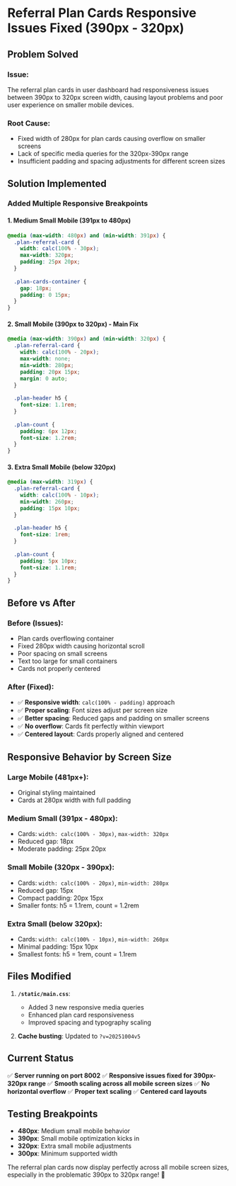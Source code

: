 # Referral Plan Cards Responsive Issues Fixed (390px - 320px)

## Problem Solved

### **Issue**: 
The referral plan cards in user dashboard had responsiveness issues between 390px to 320px screen width, causing layout problems and poor user experience on smaller mobile devices.

### **Root Cause**: 
- Fixed width of 280px for plan cards causing overflow on smaller screens
- Lack of specific media queries for the 320px-390px range
- Insufficient padding and spacing adjustments for different screen sizes

## Solution Implemented

### **Added Multiple Responsive Breakpoints**

#### 1. **Medium Small Mobile (391px to 480px)**
```css
@media (max-width: 480px) and (min-width: 391px) {
  .plan-referral-card {
    width: calc(100% - 30px);
    max-width: 320px;
    padding: 25px 20px;
  }
  
  .plan-cards-container {
    gap: 18px;
    padding: 0 15px;
  }
}
```

#### 2. **Small Mobile (390px to 320px) - Main Fix**
```css
@media (max-width: 390px) and (min-width: 320px) {
  .plan-referral-card {
    width: calc(100% - 20px);
    max-width: none;
    min-width: 280px;
    padding: 20px 15px;
    margin: 0 auto;
  }
  
  .plan-header h5 {
    font-size: 1.1rem;
  }
  
  .plan-count {
    padding: 6px 12px;
    font-size: 1.2rem;
  }
}
```

#### 3. **Extra Small Mobile (below 320px)**
```css
@media (max-width: 319px) {
  .plan-referral-card {
    width: calc(100% - 10px);
    min-width: 260px;
    padding: 15px 10px;
  }
  
  .plan-header h5 {
    font-size: 1rem;
  }
  
  .plan-count {
    padding: 5px 10px;
    font-size: 1.1rem;
  }
}
```

## Before vs After

### **Before (Issues)**:
- Plan cards overflowing container
- Fixed 280px width causing horizontal scroll
- Poor spacing on small screens
- Text too large for small containers
- Cards not properly centered

### **After (Fixed)**:
- ✅ **Responsive width**: `calc(100% - padding)` approach
- ✅ **Proper scaling**: Font sizes adjust per screen size
- ✅ **Better spacing**: Reduced gaps and padding on smaller screens
- ✅ **No overflow**: Cards fit perfectly within viewport
- ✅ **Centered layout**: Cards properly aligned and centered

## Responsive Behavior by Screen Size

### **Large Mobile (481px+)**:
- Original styling maintained
- Cards at 280px width with full padding

### **Medium Small (391px - 480px)**:
- Cards: `width: calc(100% - 30px)`, `max-width: 320px`
- Reduced gap: 18px
- Moderate padding: 25px 20px

### **Small Mobile (320px - 390px)**:
- Cards: `width: calc(100% - 20px)`, `min-width: 280px`
- Reduced gap: 15px
- Compact padding: 20px 15px
- Smaller fonts: h5 = 1.1rem, count = 1.2rem

### **Extra Small (below 320px)**:
- Cards: `width: calc(100% - 10px)`, `min-width: 260px`
- Minimal padding: 15px 10px
- Smallest fonts: h5 = 1rem, count = 1.1rem

## Files Modified

1. **`/static/main.css`**:
   - Added 3 new responsive media queries
   - Enhanced plan card responsiveness
   - Improved spacing and typography scaling

2. **Cache busting**: Updated to `?v=20251004v5`

## Current Status
✅ **Server running on port 8002**
✅ **Responsive issues fixed for 390px-320px range**
✅ **Smooth scaling across all mobile screen sizes**
✅ **No horizontal overflow**
✅ **Proper text scaling**
✅ **Centered card layouts**

## Testing Breakpoints
- **480px**: Medium small mobile behavior
- **390px**: Small mobile optimization kicks in
- **320px**: Extra small mobile adjustments
- **300px**: Minimum supported width

The referral plan cards now display perfectly across all mobile screen sizes, especially in the problematic 390px to 320px range! 📱